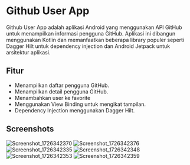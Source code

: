 # Github User App

Github User App adalah aplikasi Android yang menggunakan API GitHub untuk menampilkan informasi pengguna GitHub. Aplikasi ini dibangun menggunakan Kotlin dan memanfaatkan beberapa library populer seperti Dagger Hilt untuk dependency injection dan Android Jetpack untuk arsitektur aplikasi.

## Fitur

- Menampilkan daftar pengguna GitHub.
- Menampilkan detail pengguna GitHub.
- Menambahkan user ke favorite
- Menggunakan View Binding untuk mengikat tampilan.
- Dependency Injection menggunakan Dagger Hilt.

## Screenshots
![Screenshot_1726342370](https://github.com/user-attachments/assets/4361dc7e-4b24-4f4d-a808-07854f2fb81b)
![Screenshot_1726342376](https://github.com/user-attachments/assets/96366a60-2385-4dd3-98e7-93b00a8b8c04)
![Screenshot_1726342335](https://github.com/user-attachments/assets/092bc214-d234-40db-a3c4-dd9fa2bfed14)
![Screenshot_1726342348](https://github.com/user-attachments/assets/84cac0cf-758c-422a-9c80-1e405af06f13)
![Screenshot_1726342353](https://github.com/user-attachments/assets/a8a66d80-ba36-42a8-8286-91caac12e429)
![Screenshot_1726342359](https://github.com/user-attachments/assets/54c116b8-520e-479f-b68e-0fd6b261a0db)

